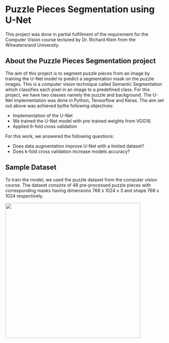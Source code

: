# Puzzle Pieces Segmentation using U-Net
This project was done in partial fulfillment of the requirement for the Computer Vision course lectured by Dr. Richard Klein from the Witwatersrand University.

## About the Puzzle Pieces Segmentation project
The aim of this project is to segment puzzle pieces from an image by training the U-Net model to predict a segmentation mask on the puzzle images. This is a computer vision technique called Semantic Segmentation which classifies each pixel in an image to a predefined class. For this project, we have two classes namely the puzzle and background.
The U-Net implementation was done in Python, Tensorflow and Keras. The aim set out above was achieved bythe following objectives:
* Implementation of the U-Net
* We trained the U-Net model with pre-trained weights from VGG16.
* Applied 6-fold cross validation

 For this work, we answered the following questions:
* Does data augmentation improve U-Net with a limited dataset?
* Does k-fold cross validation increase models accuracy?

## Sample Dataset
To train the model, we used the puzzle dataset from the computer vision course. The dataset consists of 48 pre-processed puzzle pieces with corresponding masks having dimensions 768 x 1024 x 3 and shape 768 x 1024 respectively.
<p float="left">
  <img src="datasets/puzzle_corners_1024x768/masks-1024x768/image-36.png" width="425" />
</p>


